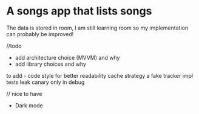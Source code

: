 # A songs app that lists songs 


The data is stored in room, I am still learning room so my implementation can probably be improved!

//todo 
- add architecture choice (MVVM) and why
- add library choices and why

to add -
code style for better readability
cache strategy
a fake tracker impl
tests
leak canary only in debug

// nice to have
- Dark mode